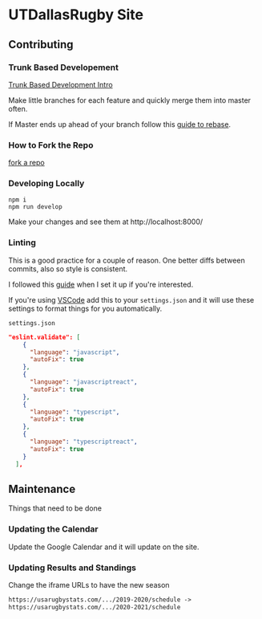 # UTDallasRugby Site

## Contributing

### Trunk Based Developement

[Trunk Based Development Intro](https://trunkbaseddevelopment.com/)

Make little branches for each feature and quickly merge them into master often.

If Master ends up ahead of your branch follow this [guide to rebase](https://blog.algolia.com/master-git-rebase/).

### How to Fork the Repo

[fork a repo](https://help.github.com/en/github/getting-started-with-github/fork-a-repo)

### Developing Locally

```shell
npm i
npm run develop
```

Make your changes and see them at http://localhost:8000/

### Linting

This is a good practice for a couple of reason. One better diffs between
commits, also so style is consistent.

I followed this
[guide](https://medium.com/@stojanpeshov/how-to-setup-gatsbyjs-starter-with-typescript-eslint-prettier-269b1a0a812f)
when I set it up if you're interested.

If you're using [VSCode](https://code.visualstudio.com/) add this to your
`settings.json` and it will use these settings to format things for you automatically.

`settings.json`

```json
"eslint.validate": [
    {
      "language": "javascript",
      "autoFix": true
    },
    {
      "language": "javascriptreact",
      "autoFix": true
    },
    {
      "language": "typescript",
      "autoFix": true
    },
    {
      "language": "typescriptreact",
      "autoFix": true
    }
  ],
```

## Maintenance

Things that need to be done

### Updating the Calendar

Update the Google Calendar and it will update on the site.

### Updating Results and Standings

Change the iframe URLs to have the new season

```html
https://usarugbystats.com/.../2019-2020/schedule ->
https://usarugbystats.com/.../2020-2021/schedule
```
